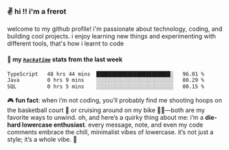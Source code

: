 ### ✌️ hi !! i'm a frerot

welcome to my github profile! i'm passionate about technology, coding, and
building cool projects. i enjoy learning new things and experimenting with
different tools, that's how i learnt to code

#### 📡 my [_`hackatime`_](https://waka.hackclub.com/) stats from the last week

<!--START_SECTION:waka-->

```txt
TypeScript   48 hrs 44 mins  ████████████████████████░   96.01 %
Java         0 hrs 9 mins    ░░░░░░░░░░░░░░░░░░░░░░░░░   00.29 %
SQL          0 hrs 5 mins    ░░░░░░░░░░░░░░░░░░░░░░░░░   00.15 %
```

<!--END_SECTION:waka-->

🎮 **fun fact**: when i’m not coding, you’ll probably find me shooting hoops on
the basketball court 🏀 or cruising around on my bike 🚴‍♂️—both are my favorite
ways to unwind. oh, and here’s a quirky thing about me: i’m a **die-hard
lowercase enthusiast**. every message, note, and even my code comments embrace
the chill, minimalist vibes of lowercase. it’s not just a style; it’s a whole
vibe. 🤘
